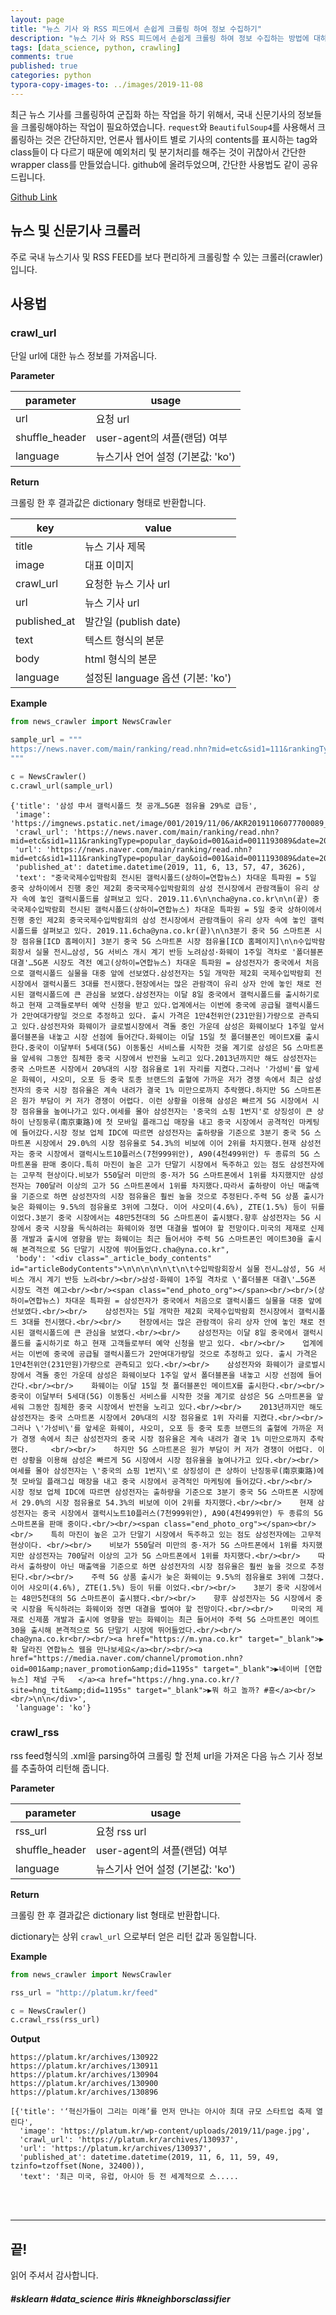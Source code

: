 ```yaml
---
layout: page
title: "뉴스 기사 와 RSS 피드에서 손쉽게 크롤링 하여 정보 수집하기"
description: "뉴스 기사 와 RSS 피드에서 손쉽게 크롤링 하여 정보 수집하는 방법에 대하여 알아보겠습니다."
tags: [data_science, python, crawling]
comments: true
published: true
categories: python
typora-copy-images-to: ../images/2019-11-08
---
```




최근 뉴스 기사를 크롤링하여 군집화 하는 작업을 하기 위해서, 국내 신문기사의 정보들을 크롤링해야하는 작업이 필요하였습니다. `request`와 `BeautifulSoup4`를 사용해서 크롤링하는 것은 간단하지만, 언론사 웹사이트 별로 기사의 contents를 표시하는 tag와 class들이 다 다르기 때문에 예외처리 및 분기처리를 해주는 것이 귀찮아서 간단한 wrapper class를 만들었습니다. github에 올려두었으며, 간단한 사용법도 같이 공유드립니다.



[Github Link]( https://github.com/teddylee777/news_crawler/ )



## 뉴스 및 신문기사 크롤러

주로 국내 뉴스기사 및 RSS FEED를 보다 편리하게 크롤링할 수 있는 크롤러(crawler)입니다.



## 사용법



### crawl_url

단일 url에 대한 뉴스 정보를 가져옵니다.



**Parameter**

| parameter      | usage                             |
| -------------- | --------------------------------- |
| url            | 요청 url                          |
| shuffle_header | user-agent의 셔플(랜덤) 여부      |
| language       | 뉴스기사 언어 설정 (기본값: 'ko') |



**Return**

크롤링 한 후 결과값은 dictionary 형태로 반환합니다.

| key          | value                             |
| ------------ | --------------------------------- |
| title        | 뉴스 기사 제목                    |
| image        | 대표 이미지                       |
| crawl_url    | 요청한 뉴스 기사 url              |
| url          | 뉴스 기사 url                     |
| published_at | 발간일 (publish date)             |
| text         | 텍스트 형식의 본문                |
| body         | html 형식의 본문                  |
| language     | 설정된 language 옵션 (기본: 'ko') |

**Example**

```python
from news_crawler import NewsCrawler

sample_url = """
https://news.naver.com/main/ranking/read.nhn?mid=etc&sid1=111&rankingType=popular_day&oid=001&aid=0011193089&date=20191106&type=1&rankingSeq=4&rankingSectionId=105
"""

c = NewsCrawler()
c.crawl_url(sample_url)
```

```
{'title': '삼성 中서 갤럭시폴드 첫 공개…5G폰 점유율 29%로 급등',
 'image': 'https://imgnews.pstatic.net/image/001/2019/11/06/AKR20191106077700089_02_i_20191106112039711.jpg',
 'crawl_url': 'https://news.naver.com/main/ranking/read.nhn?mid=etc&sid1=111&rankingType=popular_day&oid=001&aid=0011193089&date=20191106&type=1&rankingSeq=4&rankingSectionId=105',
 'url': 'https://news.naver.com/main/ranking/read.nhn?mid=etc&sid1=111&rankingType=popular_day&oid=001&aid=0011193089&date=20191106&type=1&rankingSeq=4&rankingSectionId=105',
 'published_at': datetime.datetime(2019, 11, 6, 13, 57, 47, 3626),
 'text': "중국국제수입박람회 전시된 갤럭시폴드(상하이=연합뉴스) 차대운 특파원 = 5일 중국 상하이에서 진행 중인 제2회 중국국제수입박람회의 삼성 전시장에서 관람객들이 유리 상자 속에 놓인 갤럭시폴드를 살펴보고 있다. 2019.11.6\n\ncha@yna.co.kr\n\n(끝) 중국국제수입박람회 전시된 갤럭시폴드(상하이=연합뉴스) 차대운 특파원 = 5일 중국 상하이에서 진행 중인 제2회 중국국제수입박람회의 삼성 전시장에서 관람객들이 유리 상자 속에 놓인 갤럭시폴드를 살펴보고 있다. 2019.11.6cha@yna.co.kr(끝)\n\n3분기 중국 5G 스마트폰 시장 점유율[ICD 홈페이지] 3분기 중국 5G 스마트폰 시장 점유율[ICD 홈페이지]\n\n수입박람회장서 실물 전시…삼성, 5G 서비스 개시 계기 반등 노려삼성·화웨이 1주일 격차로 '폴더블폰 대결'…5G폰 시장도 격전 예고(상하이=연합뉴스) 차대운 특파원 = 삼성전자가 중국에서 처음으로 갤럭시폴드 실물을 대중 앞에 선보였다.삼성전자는 5일 개막한 제2회 국제수입박람회 전시장에서 갤럭시폴드 3대를 전시했다.현장에서는 많은 관람객이 유리 상자 안에 놓인 채로 전시된 갤럭시폴드에 큰 관심을 보였다.삼성전자는 이달 8일 중국에서 갤럭시폴드를 출시하기로 하고 현재 고객들로부터 예약 신청을 받고 있다.업계에서는 이번에 중국에 공급될 갤럭시폴드가 2만여대가량일 것으로 추정하고 있다. 출시 가격은 1만4천위안(231만원)가량으로 관측되고 있다.삼성전자와 화웨이가 글로벌시장에서 격돌 중인 가운데 삼성은 화웨이보다 1주일 앞서 폴더블폰을 내놓고 시장 선점에 들어간다.화웨이는 이달 15일 첫 폴더블폰인 메이트X를 출시한다.중국이 이달부터 5세대(5G) 이동통신 서비스를 시작한 것을 계기로 삼성은 5G 스마트폰을 앞세워 그동안 침체한 중국 시장에서 반전을 노리고 있다.2013년까지만 해도 삼성전자는 중국 스마트폰 시장에서 20%대의 시장 점유율로 1위 자리를 지켰다.그러나 '가성비'를 앞세운 화웨이, 샤오미, 오포 등 중국 토종 브랜드의 출혈에 가까운 저가 경쟁 속에서 최근 삼성전자의 중국 시장 점유율은 계속 내려가 결국 1% 미만으로까지 추락했다.하지만 5G 스마트폰은 원가 부담이 커 저가 경쟁이 어렵다. 이런 상황을 이용해 삼성은 빠르게 5G 시장에서 시장 점유율을 높여나가고 있다.여세를 몰아 삼성전자는 '중국의 쇼핑 1번지'로 상징성이 큰 상하이 난징둥루(南京東路)에 첫 모바일 플래그십 매장을 내고 중국 시장에서 공격적인 마케팅에 들어갔다.시장 정보 업체 IDC에 따르면 삼성전자는 출하량을 기준으로 3분기 중국 5G 스마트폰 시장에서 29.0%의 시장 점유율로 54.3%의 비보에 이어 2위를 차지했다.현재 삼성전자는 중국 시장에서 갤럭시노트10플러스(7천999위안), A90(4천499위안) 두 종류의 5G 스마트폰을 판매 중이다.특히 마진이 높은 고가 단말기 시장에서 독주하고 있는 점도 삼성전자에는 고무적 현상이다.비보가 550달러 미만의 중·저가 5G 스마트폰에서 1위를 차지했지만 삼성전자는 700달러 이상의 고가 5G 스마트폰에서 1위를 차지했다.따라서 출하량이 아닌 매출액을 기준으로 하면 삼성전자의 시장 점유율은 훨씬 높을 것으로 추정된다.주력 5G 상품 출시가 늦은 화웨이는 9.5%의 점유율로 3위에 그쳤다. 이어 샤오미(4.6%), ZTE(1.5%) 등이 뒤를 이었다.3분기 중국 시장에서는 48만5천대의 5G 스마트폰이 출시됐다.향후 삼성전자는 5G 시장에서 중국 시장을 독식하려는 화웨이와 정면 대결을 벌여야 할 전망이다.미국의 제재로 신제품 개발과 출시에 영향을 받는 화웨이는 최근 들어서야 주력 5G 스마트폰인 메이트30을 출시해 본격적으로 5G 단말기 시장에 뛰어들었다.cha@yna.co.kr",
 'body': '<div class="_article_body_contents" id="articleBodyContents">\n\n\n\n\n\t\n\t수입박람회장서 실물 전시…삼성, 5G 서비스 개시 계기 반등 노려<br/><br/>삼성·화웨이 1주일 격차로 \'폴더블폰 대결\'…5G폰 시장도 격전 예고<br/><br/><span class="end_photo_org"></span><br/><br/>(상하이=연합뉴스) 차대운 특파원 = 삼성전자가 중국에서 처음으로 갤럭시폴드 실물을 대중 앞에 선보였다.<br/><br/>    삼성전자는 5일 개막한 제2회 국제수입박람회 전시장에서 갤럭시폴드 3대를 전시했다.<br/><br/>    현장에서는 많은 관람객이 유리 상자 안에 놓인 채로 전시된 갤럭시폴드에 큰 관심을 보였다.<br/><br/>    삼성전자는 이달 8일 중국에서 갤럭시폴드를 출시하기로 하고 현재 고객들로부터 예약 신청을 받고 있다. <br/><br/>    업계에서는 이번에 중국에 공급될 갤럭시폴드가 2만여대가량일 것으로 추정하고 있다. 출시 가격은 1만4천위안(231만원)가량으로 관측되고 있다.<br/><br/>    삼성전자와 화웨이가 글로벌시장에서 격돌 중인 가운데 삼성은 화웨이보다 1주일 앞서 폴더블폰을 내놓고 시장 선점에 들어간다.<br/><br/>    화웨이는 이달 15일 첫 폴더블폰인 메이트X를 출시한다.<br/><br/>    중국이 이달부터 5세대(5G) 이동통신 서비스를 시작한 것을 계기로 삼성은 5G 스마트폰을 앞세워 그동안 침체한 중국 시장에서 반전을 노리고 있다.<br/><br/>    2013년까지만 해도 삼성전자는 중국 스마트폰 시장에서 20%대의 시장 점유율로 1위 자리를 지켰다.<br/><br/>    그러나 \'가성비\'를 앞세운 화웨이, 샤오미, 오포 등 중국 토종 브랜드의 출혈에 가까운 저가 경쟁 속에서 최근 삼성전자의 중국 시장 점유율은 계속 내려가 결국 1% 미만으로까지 추락했다.     <br/><br/>    하지만 5G 스마트폰은 원가 부담이 커 저가 경쟁이 어렵다. 이런 상황을 이용해 삼성은 빠르게 5G 시장에서 시장 점유율을 높여나가고 있다.<br/><br/>    여세를 몰아 삼성전자는 \'중국의 쇼핑 1번지\'로 상징성이 큰 상하이 난징둥루(南京東路)에 첫 모바일 플래그십 매장을 내고 중국 시장에서 공격적인 마케팅에 들어갔다.<br/><br/>    시장 정보 업체 IDC에 따르면 삼성전자는 출하량을 기준으로 3분기 중국 5G 스마트폰 시장에서 29.0%의 시장 점유율로 54.3%의 비보에 이어 2위를 차지했다.<br/><br/>    현재 삼성전자는 중국 시장에서 갤럭시노트10플러스(7천999위안), A90(4천499위안) 두 종류의 5G 스마트폰을 판매 중이다.<br/><br/><span class="end_photo_org"></span><br/><br/>    특히 마진이 높은 고가 단말기 시장에서 독주하고 있는 점도 삼성전자에는 고무적 현상이다. <br/><br/>    비보가 550달러 미만의 중·저가 5G 스마트폰에서 1위를 차지했지만 삼성전자는 700달러 이상의 고가 5G 스마트폰에서 1위를 차지했다.<br/><br/>    따라서 출하량이 아닌 매출액을 기준으로 하면 삼성전자의 시장 점유율은 훨씬 높을 것으로 추정된다.<br/><br/>    주력 5G 상품 출시가 늦은 화웨이는 9.5%의 점유율로 3위에 그쳤다. 이어 샤오미(4.6%), ZTE(1.5%) 등이 뒤를 이었다.<br/><br/>    3분기 중국 시장에서는 48만5천대의 5G 스마트폰이 출시됐다.<br/><br/>    향후 삼성전자는 5G 시장에서 중국 시장을 독식하려는 화웨이와 정면 대결을 벌여야 할 전망이다.<br/><br/>    미국의 제재로 신제품 개발과 출시에 영향을 받는 화웨이는 최근 들어서야 주력 5G 스마트폰인 메이트30을 출시해 본격적으로 5G 단말기 시장에 뛰어들었다.<br/><br/>    cha@yna.co.kr<br/><br/><a href="https://m.yna.co.kr" target="_blank">▶확 달라진 연합뉴스 웹을 만나보세요</a><br/><br/><a href="https://media.naver.com/channel/promotion.nhn?oid=001&amp;naver_promotion&amp;did=1195s" target="_blank">▶네이버 [연합뉴스] 채널 구독   </a><a href="https://hng.yna.co.kr/?site=hng_tit&amp;did=1195s" target="_blank">▶뭐 하고 놀까? #흥</a><br/><br/>\n\n</div>',
 'language': 'ko'}
```



### crawl_rss

rss feed형식의 .xml을 parsing하여 크롤링 할 전체 url을 가져온 다음 뉴스 기사 정보를 추출하여 리턴해 줍니다.



**Parameter**

| parameter      | usage                             |
| -------------- | --------------------------------- |
| rss_url        | 요청 rss url                      |
| shuffle_header | user-agent의 셔플(랜덤) 여부      |
| language       | 뉴스기사 언어 설정 (기본값: 'ko') |



**Return**

크롤링 한 후 결과값은 dictionary list 형태로 반환합니다.

dictionary는 상위 `crawl_url` 으로부터 얻은 리턴 값과 동일합니다.



**Example**

```python
from news_crawler import NewsCrawler

rss_url = "http://platum.kr/feed"

c = NewsCrawler()
c.crawl_rss(rss_url)
```

**Output**

```
https://platum.kr/archives/130922
https://platum.kr/archives/130911
https://platum.kr/archives/130904
https://platum.kr/archives/130900
https://platum.kr/archives/130896
```

```
[{'title': '‘혁신가들이 그리는 미래’를 먼저 만나는 아시아 최대 규모 스타트업 축제 열린다',
  'image': 'https://platum.kr/wp-content/uploads/2019/11/page.jpg',
  'crawl_url': 'https://platum.kr/archives/130937',
  'url': 'https://platum.kr/archives/130937',
  'published_at': datetime.datetime(2019, 11, 6, 11, 59, 49, tzinfo=tzoffset(None, 32400)),
  'text': '최근 미국, 유럽, 아시아 등 전 세계적으로 스.....
```



<br>

<br>



<hr>

## 끝!



읽어 주셔서 감사합니다.



##### #sklearn #data_science #iris #kneighborsclassifier



